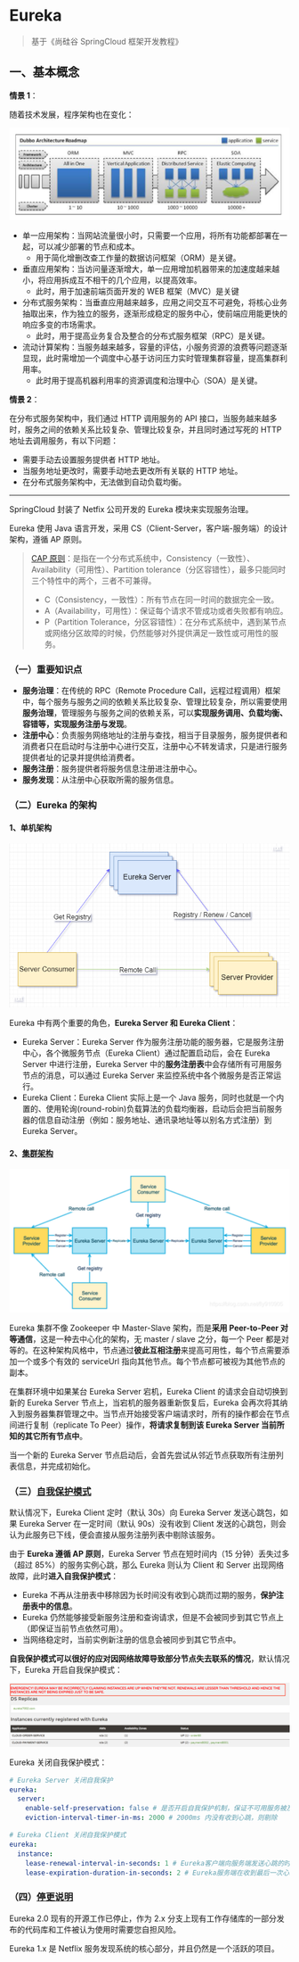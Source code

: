 # Eureka

> 基于《尚硅谷 SpringCloud 框架开发教程》

## 一、基本概念

**情景 1**：

随着技术发展，程序架构也在变化：

![程序架构的演变](./程序架构的演变.png)

- 单一应用架构：当网站流量很小时，只需要一个应用，将所有功能都部署在一起，可以减少部署的节点和成本。
  - 用于简化增删改查工作量的数据访问框架（ORM）是关键。
- 垂直应用架构：当访问量逐渐增大，单一应用增加机器带来的加速度越来越小，将应用拆成互不相干的几个应用，以提高效率。
  - 此时，用于加速前端页面开发的 WEB 框架（MVC）是关键
- 分布式服务架构：当垂直应用越来越多，应用之间交互不可避免，将核心业务抽取出来，作为独立的服务，逐渐形成稳定的服务中心，使前端应用能更快的响应多变的市场需求。
  - 此时，用于提高业务复合及整合的分布式服务框架（RPC）是关键。
- 流动计算架构：当服务越来越多，容量的评估，小服务资源的浪费等问题逐渐显现，此时需增加一个调度中心基于访问压力实时管理集群容量，提高集群利用率。
  - 此时用于提高机器利用率的资源调度和治理中心（SOA）是关键。

**情景 2**：

在分布式服务架构中，我们通过 HTTP 调用服务的 API 接口，当服务越来越多时，服务之间的依赖关系比较复杂、管理比较复杂，并且同时通过写死的 HTTP 地址去调用服务，有以下问题：

- 需要手动去设置服务提供者 HTTP 地址。
- 当服务地址更改时，需要手动地去更改所有关联的 HTTP 地址。
- 在分布式服务架构中，无法做到自动负载均衡。

---

SpringCloud 封装了 Netfix 公司开发的 Eureka 模块来实现服务治理。

Eureka 使用 Java 语言开发，采用 CS（Client-Server，客户端-服务端）的设计架构，遵循 AP 原则。

> [CAP 原则](https://blog.csdn.net/yeyazhishang/article/details/80758354)：是指在一个分布式系统中，Consistency（一致性）、 Availability（可用性）、Partition tolerance（分区容错性），最多只能同时三个特性中的两个，三者不可兼得。
>
> - C（Consistency，一致性）：所有节点在同一时间的数据完全一致。
> - A（Availability，可用性）：保证每个请求不管成功或者失败都有响应。
> - P（Partition Tolerance，分区容错性）：在分布式系统中，遇到某节点或网络分区故障的时候，仍然能够对外提供满足一致性或可用性的服务。

### （一）重要知识点

- **服务治理**：在传统的 RPC（Remote Procedure Call，远程过程调用）框架中，每个服务与服务之间的依赖关系比较复杂、管理比较复杂，所以需要使用**服务治理**，管理服务与服务之间的依赖关系，可以**实现服务调用、负载均衡、容错等，实现服务注册与发现**。
- **注册中心**：负责服务网络地址的注册与查找，相当于目录服务，服务提供者和消费者只在启动时与注册中心进行交互，注册中心不转发请求，只是进行服务提供者址的记录并提供给消费者。
- **服务注册**：服务提供者将服务信息注册进注册中心。
- **服务发现**：从注册中心获取所需的服务信息。

### （二）Eureka 的架构

#### 1、单机架构

![Eureka架构](./Eureka架构.png)

Eureka 中有两个重要的角色，**Eureka Server 和 Eureka Client**：

- Eureka Server：Eureka Server 作为服务注册功能的服务器，它是服务注册中心，各个微服务节点（Eureka Client）通过配置启动后，会在 Eureka Server 中进行注册，Eureka Server 中的**服务注册表**中会存储所有可用服务节点的消息，可以通过 Eureka Server 来监控系统中各个微服务是否正常运行。
- Eureka Client：Eureka Client 实际上是一个 Java 服务，同时也就是一个内置的、使用轮询(round-robin)负载算法的负载均衡器，启动后会把当前服务器的信息自动注册（例如：服务地址、通讯录地址等以别名方式注册）到 Eureka Server。

#### 2、[集群架构](https://blog.csdn.net/fly910905/article/details/100023415)

![Eureka集群架构](./Eureka集群架构.png)

Eureka 集群不像 Zookeeper 中 Master-Slave 架构，而是**采用 Peer-to-Peer 对等通信**，这是一种去中心化的架构，无 master / slave 之分，每一个 Peer 都是对等的。在这种架构风格中，节点通过**彼此互相注册**来提高可用性，每个节点需要添加一个或多个有效的 serviceUrl 指向其他节点。每个节点都可被视为其他节点的副本。

在集群环境中如果某台 Eureka Server 宕机，Eureka Client 的请求会自动切换到新的 Eureka Server 节点上，当宕机的服务器重新恢复后，Eureka 会再次将其纳入到服务器集群管理之中。当节点开始接受客户端请求时，所有的操作都会在节点间进行复制（replicate To Peer）操作，**将请求复制到该 Eureka Server 当前所知的其它所有节点中**。

当一个新的 Eureka Server 节点启动后，会首先尝试从邻近节点获取所有注册列表信息，并完成初始化。

### （三）[自我保护模式](https://github.com/Netflix/eureka/wiki/Understanding-Eureka-Peer-to-Peer-Communication)

默认情况下，Eureka Client 定时（默认 30s）向 Eureka Server 发送心跳包，如果 Eureka Server 在一定时间（默认 90s）没有收到 Client 发送的心跳包，则会认为此服务已下线，便会直接从服务注册列表中剔除该服务。

由于 **Eureka 遵循 AP 原则**，Eureka Server 节点在短时间内（15 分钟）丢失过多（超过 85%）的服务实例心跳，那么 Eureka 则认为 Client 和 Server 出现网络故障，此时**进入自我保护模式**：

- Eureka 不再从注册表中移除因为长时间没有收到心跳而过期的服务，**保护注册表中的信息**。
- Eureka 仍然能够接受新服务注册和查询请求，但是不会被同步到其它节点上（即保证当前节点依然可用）。
- 当网络稳定时，当前实例新注册的信息会被同步到其它节点中。

**自我保护模式可以很好的应对因网络故障导致部分节点失去联系的情况**，默认情况下，Eureka 开启自我保护模式：

![Eureka自我保护机制开启时的提示](./Eureka自我保护机制开启时的提示.png)

Eureka 关闭自我保护模式：

```yml
# Eureka Server 关闭自我保护
eureka:
  server:
    enable-self-preservation: false # 是否开启自我保护机制，保证不可用服务被及时踢除，默认开启
    eviction-interval-timer-in-ms: 2000 # 2000ms 内没有收到心跳，则剔除
```

```yml
# Eureka Client 关闭自我保护模式
eureka:
  instance:
    lease-renewal-interval-in-seconds: 1 # Eureka客户端向服务端发送心跳的时间间隔，单位为秒(默认是30秒)
    lease-expiration-duration-in-seconds: 2 # Eureka服务端在收到最后一次心跳后等待时间上限，单位为秒(默认是90秒)，超时将剔除服务
```

### （四）[停更说明](https://github.com/Netflix/eureka/wiki)

Eureka 2.0 现有的开源工作已停止，作为 2.x 分支上现有工作存储库的一部分发布的代码库和工件被认为使用时需要您自担风险。

Eureka 1.x 是 Netflix 服务发现系统的核心部分，并且仍然是一个活跃的项目。

